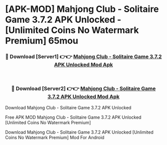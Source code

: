 # [APK-MOD] Mahjong Club - Solitaire Game 3.7.2 APK Unlocked - [Unlimited Coins No Watermark Premium] 65mou



<div align="center">
<h3>🔴 Download [Server1] 👉👉 <a href="https://momento.my/?title=Mahjong_Club_-_Solitaire_Game_3.7.2_APK_Unlocked">Mahjong Club - Solitaire Game 3.7.2 APK Unlocked Mod Apk</a></h3><br>

<h3>🔴 Download [Server2] 👉👉 <a href="https://momento.my/?title=Mahjong_Club_-_Solitaire_Game_3.7.2_APK_Unlocked">Mahjong Club - Solitaire Game 3.7.2 APK Unlocked Mod Apk</a></h3>
</div>



Download Mahjong Club - Solitaire Game 3.7.2 APK Unlocked 

Free APK MOD Mahjong Club - Solitaire Game 3.7.2 APK Unlocked [Unlimited Coins No Watermark Premium]

Download Mahjong Club - Solitaire Game 3.7.2 APK Unlocked [Unlimited Coins No Watermark Premium] Mod For Android
